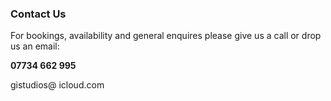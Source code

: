 ### Contact Us

For bookings, availability and general enquires please give us a call or drop us an email:
    
**07734 662 995**

gistudios@ icloud.com
